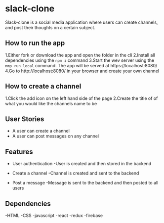 # slack-clone
Slack-clone is a social media application where users can create channels, and post their thoughts on a certain subject.

## How to run the app
1.Either fork or download the app and open the folder in the cli
2.Install all dependencies using the `npm i` command
3.Start the wev server using the `nmp run local` command. The app will be served at https://localhost:8080/
4.Go to http://localhost:8080/ in your browser and create your own channel

## How to create a channel
1.Click the add icon on the left hand side of the page
2.Create the title of of what you would like the channels name to be

## User Stories
- A user can create a channel
- A user can post messages on any channel

## Features 
- User authentication
  -User is created and then stored in the backend
  
- Create a channel
  -Channel is created and sent to the backend
  
- Post a message
  -Message is sent to the backend and then posted to all users
  
## Dependencies
-HTML
-CSS
-javascript
-react
-redux
-firebase


